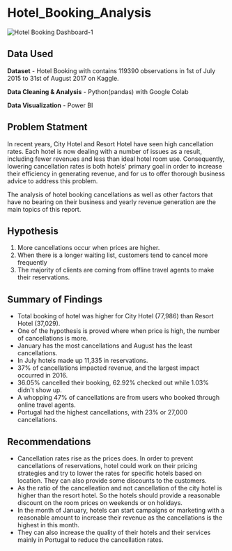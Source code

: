 # Hotel_Booking_Analysis
![Hotel Booking Dashboard-1](https://github.com/shabmei/Hotel_Booking_Analysis/assets/143242186/23c5f77e-003c-460e-a29c-7817d9ccc7c3)

## Data Used
**Dataset** - Hotel Booking with contains 119390 observations in 1st of July 2015 to 31st of August 2017 on Kaggle.

**Data Cleaning & Analysis** - Python(pandas) with Google Colab

**Data Visualization** - Power BI

## Problem Statment
In recent years, City Hotel and Resort Hotel have seen high cancellation rates. Each hotel is now dealing with a number of issues as a result, including fewer revenues and less than ideal hotel room use. Consequently, lowering cancellation rates is both hotels' primary goal in order to increase their efficiency in generating revenue, and for us to offer thorough business advice to address this problem.

The analysis of hotel booking cancellations as well as other factors that have no bearing on their business and yearly revenue generation are the main topics of this report.

## Hypothesis
1. More cancellations occur when prices are higher.
2. When there is a longer waiting list, customers tend to cancel more frequently
3. The majority of clients are coming from offline travel agents to make their reservations. 

## Summary of Findings
- Total booking of hotel was higher for City Hotel (77,986) than Resort Hotel (37,029).
- One of the hypothesis is proved where when price is high, the number of cancellations is more.
- January has the most cancellations and August has the least cancellations.
- In July hotels made up 11,335 in reservations.
- 37% of cancellations impacted revenue, and the largest impact occurred in 2016.
- 36.05% cancelled their booking, 62.92% checked out while 1.03% didn't show up.
- A whopping 47% of cancellations are from users who booked through online travel agents.
- Portugal had the highest cancellations, with 23% or 27,000 cancellations.

## Recommendations
- Cancellation rates rise as the prices does. In order to prevent cancellations of reservations, hotel could work on their pricing strategies and try to lower the rates for specific hotels based on location. They can also provide some discounts to the customers.
- As the ratio of the cancelleation and not cancellation of the city hotel is higher than the resort hotel. So the hotels should provide a reasonable discount on the room prices on weekends or on holidays.
- In the month of January, hotels can start campaigns or marketing with a reasonable amount to increase their revenue as the cancellations is the highest in this month.
- They can also increase the quality of their hotels and their services mainly in Portugal to reduce the cancellation rates.

